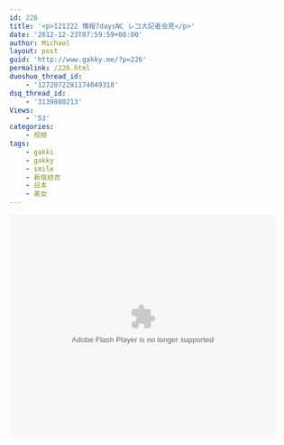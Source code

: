 ```yaml
---
id: 226
title: '<p>121222 情報7daysNC レコ大記者会見</p>'
date: '2012-12-23T07:59:59+08:00'
author: Michael
layout: post
guid: 'http://www.gakky.me/?p=226'
permalink: /226.html
duoshuo_thread_id:
    - '1272072281174049318'
dsq_thread_id:
    - '3139880213'
Views:
    - '53'
categories:
    - 视频
tags:
    - gakki
    - gakky
    - smile
    - 新垣结衣
    - 日本
    - 美女
---
```


<object height="394" width="473"><param name="allowscriptaccess" value="sameDomain"></param><param name="wmode" value="transparent"></param><param name="movie" value="http://www.tudou.com/v/159916509/v.swf"></param><param name="allowfullscreen" value="true"></param><embed allowfullscreen="true" allowscriptaccess="sameDomain" height="394" src="http://www.tudou.com/v/159916509/v.swf" type="application/x-shockwave-flash" width="473" wmode="transparent"></embed></object>